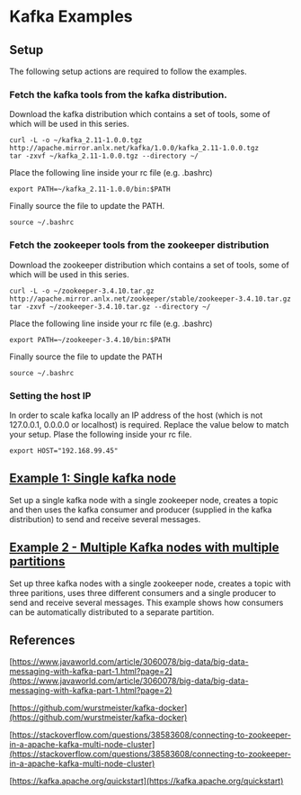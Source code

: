 # Kafka Examples

## Setup

The following setup actions are required to follow the examples.

### Fetch the kafka tools from the kafka distribution.

Download the kafka distribution which contains a set of tools, some of which will be used in this series.

```
curl -L -o ~/kafka_2.11-1.0.0.tgz http://apache.mirror.anlx.net/kafka/1.0.0/kafka_2.11-1.0.0.tgz
tar -zxvf ~/kafka_2.11-1.0.0.tgz --directory ~/
```

Place the following line inside your rc file (e.g. .bashrc)

```
export PATH=~/kafka_2.11-1.0.0/bin:$PATH
```

Finally source the file to update the PATH.

```
source ~/.bashrc
```

### Fetch the zookeeper tools from the zookeeper distribution

Download the zookeeper distribution which contains a set of tools, some of which
will be used in this series.

```
curl -L -o ~/zookeeper-3.4.10.tar.gz http://apache.mirror.anlx.net/zookeeper/stable/zookeeper-3.4.10.tar.gz
tar -zxvf ~/zookeeper-3.4.10.tar.gz --directory ~/
```

Place the following line inside your rc file (e.g. .bashrc)

```
export PATH=~/zookeeper-3.4.10/bin:$PATH
```

Finally source the file to update the PATH

```
source ~/.bashrc
```

### Setting the host IP

In order to scale kafka locally an IP address of the host (which is not 127.0.0.1, 0.0.0.0 or localhost) is required.  Replace the value below to match your setup.  Plase the following inside your rc file.

```
export HOST="192.168.99.45"
```

## [Example 1: Single kafka node](example-1)

Set up a single kafka node with a single zookeeper node, creates a topic and then uses the kafka consumer and producer (supplied in the kafka distribution) to send and receive several messages.

## [Example 2 - Multiple Kafka nodes with multiple partitions](example-2)

Set up three kafka nodes with a single zookeeper node, creates a topic with three paritions, uses three different consumers and a single producer to send and receive several messages.  This example shows how consumers can be automatically distributed to a separate partition.

## References

[https://www.javaworld.com/article/3060078/big-data/big-data-messaging-with-kafka-part-1.html?page=2](https://www.javaworld.com/article/3060078/big-data/big-data-messaging-with-kafka-part-1.html?page=2)

[https://github.com/wurstmeister/kafka-docker](https://github.com/wurstmeister/kafka-docker)

[https://stackoverflow.com/questions/38583608/connecting-to-zookeeper-in-a-apache-kafka-multi-node-cluster](https://stackoverflow.com/questions/38583608/connecting-to-zookeeper-in-a-apache-kafka-multi-node-cluster)

[https://kafka.apache.org/quickstart](https://kafka.apache.org/quickstart)
